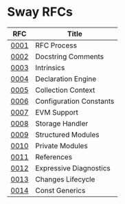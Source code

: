 # Sway RFCs

| RFC                                          |     Title               |
| -------------------------------------------- | ----------------------- |
| [0001](rfcs/0001-rfc-process.md)             | RFC Process             |
| [0002](rfcs/0002-docstrings.md)              | Docstring Comments      |
| [0003](rfcs/0003-intrinsics.md)              | Intrinsics              |
| [0004](rfcs/0004-declaration-engine.md)      | Declaration Engine      |
| [0005](rfcs/0005-collection-context.md)      | Collection Context      |
| [0006](rfcs/0006-configuration-constants.md) | Configuration Constants |
| [0007](rfcs/0007-evm-support.md)             | EVM Support             |
| [0008](rfcs/0008-storage-handler.md)         | Storage Handler         |
| [0009](rfcs/0009-structured-modules.md)      | Structured Modules      |
| [0010](rfcs/0010-private-modules.md)         | Private Modules         |
| [0011](rfcs/0011-references.md)              | References              |
| [0012](rfcs/0012-expressive-diagnostics.md)  | Expressive Diagnostics  |
| [0013](rfcs/0013-changes-lifecycle.md)       | Changes Lifecycle       |
| [0014](rfcs/0014-const-generics.md)       | Const Generics       |
